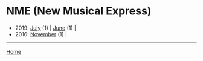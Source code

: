 # NME (New Musical Express)

  * 2019: 
      [July](./nme-new-musical-express-2019-07.md) (1) | 
      [June](./nme-new-musical-express-2019-06.md) (1) | 
  * 2016: 
      [November](./nme-new-musical-express-2016-11.md) (1) | 

----

[Home](../)
